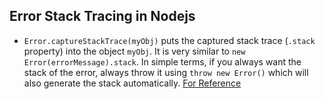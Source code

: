 ## Error Stack Tracing in Nodejs

- `Error.captureStackTrace(myObj)` puts the captured stack trace (`.stack` property) into the object `myObj`. It is very similar to `new Error(errorMessage).stack`. In simple terms, if you always want the stack of the error, always throw it using `throw new Error()` which will also generate the stack automatically. [For Reference](https://nodejs.org/api/errors.html#new-errormessage-options)

